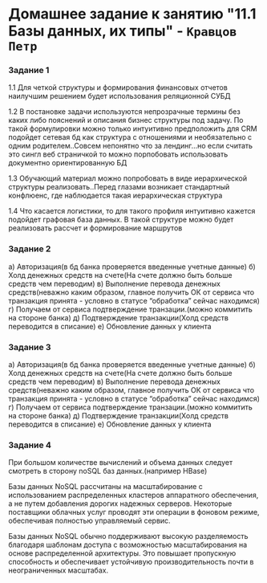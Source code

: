 # Домашнее задание к занятию "11.1 Базы данных, их типы" - `Кравцов Петр`

### Задание 1
1.1 Для четкой структуры и формирования финансовых отчетов наилучшим решением будет использования реляционной СУБД

1.2 В постановке задачи используются непрозрачные термины без каких либо пояснений и описания бизнес структуры под задачу. По такой формулировки можно только интуитивно предположить для CRM подойдет сетевая бд как структура с отношениями и необязательно с одним родителем..Совсем непонятно что за лендинг…но если считать это сингл веб страничкой то можно порпобовать использовать документно ориентированную БД

1.3 Обучающий материал можно попробовать в виде иерархической структуры реализовать..Перед глазами возникает стандартный конфлюенс, где наблюдается такая иерархическая структура


1.4 Что касается логистики, то для такого профиля интуитивно кажется подойдет графовая база данных. В такой структуре можно будет реализовать рассчет и формирование маршрутов


### Задание 2
а) Авторизация(в бд банка проверяется введенные учетные данные)
б) Холд денежных средств на счете(На счете должно быть больше средств чем переводим)
в) Выполнение перевода денежных средств(неважно каким образом, главное получить ОК от сервиса что транзакция принята - условно в статусе “обработка” сейчас находимся)
г) Получаем от сервиса подтверждение транзации.(можно коммитить на стороне банка)
д) Подтверждение транзакции(Холд средств переводится в списание)
е) Обновление данных у клиента



### Задание 3
а) Авторизация(в бд банка проверяется введенные учетные данные)
б) Холд денежных средств на счете(На счете должно быть больше средств чем переводим)
в) Выполнение перевода денежных средств(неважно каким образом, главное получить ОК от сервиса что транзакция принята - условно в статусе “обработка” сейчас находимся)
г) Получаем от сервиса подтверждение транзации.(можно коммитить на стороне банка)
д) Подтверждение транзакции(Холд средств переводится в списание)
е) Обновление данных у клиента



### Задание 4
При большом количестве вычислений и объема данных следует смотреть в сторону noSQL баз данных.(например HBase)

Базы данных NoSQL рассчитаны на масштабирование с использованием распределенных кластеров аппаратного обеспечения, а не путем добавления дорогих надежных серверов. Некоторые поставщики облачных услуг проводят эти операции в фоновом режиме, обеспечивая полностью управляемый сервис.

Базы данных NoSQL обычно поддерживают высокую разделяемость благодаря шаблонам доступа с возможностью масштабирования на основе распределенной архитектуры. Это повышает пропускную способность и обеспечивает устойчивую производительность почти в неограниченных масштабах.











